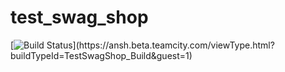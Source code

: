 # test_swag_shop
[![Build Status](https://ansh.beta.teamcity.com/app/rest/builds/buildType:(id:TestSwagShop_Build)/statusIcon)](https://ansh.beta.teamcity.com/viewType.html?buildTypeId=TestSwagShop_Build&guest=1)
